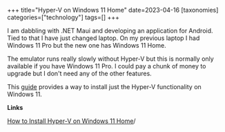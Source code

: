 +++
title="Hyper-V on Windows 11 Home"
date=2023-04-16
[taxonomies]
categories=["technology"]
tags=[]
+++

I am dabbling with .NET Maui and developing an application for Android.  Tied to that I have just changed laptop. On my previous laptop I had Windows 11 Pro but the new one has Windows 11 Home. 

<!-- more -->

The emulator runs really slowly without Hyper-V but this is normally only available if you have Windows 11 Pro. I could pay a chunk of money to upgrade but I don't need any of the other features.

This [guide](https://www.makeuseof.com/install-hyper-v-windows-11-home/) provides a way to install just the Hyper-V functionality on Windows 11.

__Links__

[How to Install Hyper-V on Windows 11 Home](https://www.makeuseof.com/install-hyper-v-windows-11-home)/
